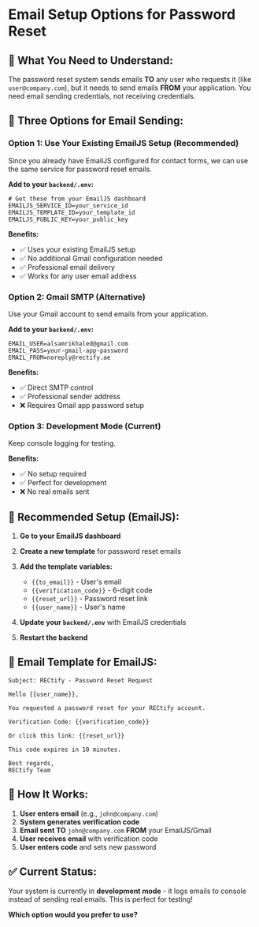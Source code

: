 # Email Setup Options for Password Reset

## 🎯 **What You Need to Understand:**

The password reset system sends emails **TO** any user who requests it (like `user@company.com`), but it needs to send emails **FROM** your application. You need email sending credentials, not receiving credentials.

## 📧 **Three Options for Email Sending:**

### **Option 1: Use Your Existing EmailJS Setup (Recommended)**
Since you already have EmailJS configured for contact forms, we can use the same service for password reset emails.

**Add to your `backend/.env`:**
```env
# Get these from your EmailJS dashboard
EMAILJS_SERVICE_ID=your_service_id
EMAILJS_TEMPLATE_ID=your_template_id  
EMAILJS_PUBLIC_KEY=your_public_key
```

**Benefits:**
- ✅ Uses your existing EmailJS setup
- ✅ No additional Gmail configuration needed
- ✅ Professional email delivery
- ✅ Works for any user email address

### **Option 2: Gmail SMTP (Alternative)**
Use your Gmail account to send emails from your application.

**Add to your `backend/.env`:**
```env
EMAIL_USER=alsamrikhaled@gmail.com
EMAIL_PASS=your-gmail-app-password
EMAIL_FROM=noreply@rectify.ae
```

**Benefits:**
- ✅ Direct SMTP control
- ✅ Professional sender address
- ❌ Requires Gmail app password setup

### **Option 3: Development Mode (Current)**
Keep console logging for testing.

**Benefits:**
- ✅ No setup required
- ✅ Perfect for development
- ❌ No real emails sent

## 🚀 **Recommended Setup (EmailJS):**

1. **Go to your EmailJS dashboard**
2. **Create a new template** for password reset emails
3. **Add the template variables:**
   - `{{to_email}}` - User's email
   - `{{verification_code}}` - 6-digit code
   - `{{reset_url}}` - Password reset link
   - `{{user_name}}` - User's name

4. **Update your `backend/.env`** with EmailJS credentials
5. **Restart the backend**

## 📝 **Email Template for EmailJS:**

```
Subject: RECtify - Password Reset Request

Hello {{user_name}},

You requested a password reset for your RECtify account.

Verification Code: {{verification_code}}

Or click this link: {{reset_url}}

This code expires in 10 minutes.

Best regards,
RECtify Team
```

## 🔄 **How It Works:**

1. **User enters email** (e.g., `john@company.com`)
2. **System generates verification code**
3. **Email sent TO** `john@company.com` **FROM** your EmailJS/Gmail
4. **User receives email** with verification code
5. **User enters code** and sets new password

## ✅ **Current Status:**

Your system is currently in **development mode** - it logs emails to console instead of sending real emails. This is perfect for testing!

**Which option would you prefer to use?**
